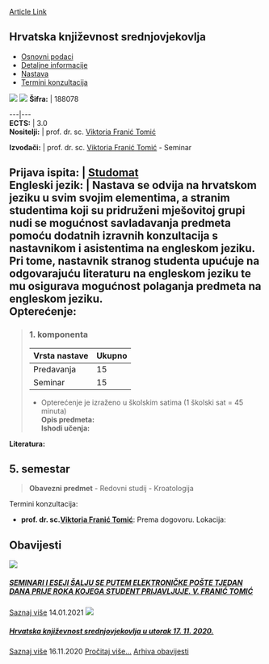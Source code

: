 [Article Link](https://www.fhs.hr/predmet/hks_a)

## Hrvatska književnost srednjovjekovlja
  * [Osnovni podaci](https://www.fhs.hr/predmet/hks_a#v1id-904814_690869_1_0 "Osnovni podaci")
  * [Detaljne informacije](https://www.fhs.hr/predmet/hks_a#v1id-904814_690869_1_1 "Detaljne informacije")
  * [Nastava](https://www.fhs.hr/predmet/hks_a#v1id-904814_690869_1_2 "Nastava")
  * [Termini konzultacija](https://www.fhs.hr/predmet/hks_a#v1id-904814_690869_1_3 "Termini konzultacija")


[![](https://www.fhs.hr/img/flags/gif/hr.gif)](https://www.fhs.hr/predmet/hks_a) [![](https://www.fhs.hr/img/flags/gif/gb.gif)](https://www.fhs.hr/en/course/clotma_a)
**Šifra:** |  188078  
  
---|---  
**ECTS:** |  3.0   
**Nositelji:** |  prof. dr. sc. [Viktoria Franić Tomić](https://www.fhs.hr/djelatnik/viktoria.franic_tomic)   
  
**Izvođači:** |  prof. dr. sc. [Viktoria Franić Tomić](https://www.fhs.hr/djelatnik/viktoria.franic_tomic) - Seminar  
  
**Prijava ispita:** |  [Studomat](http://www.isvu.hr/studomat)  
**Engleski jezik:** |  Nastava se odvija na hrvatskom jeziku u svim svojim elementima, a stranim studentima koji su pridruženi mješovitoj grupi nudi se mogućnost savladavanja predmeta pomoću dodatnih izravnih konzultacija s nastavnikom i asistentima na engleskom jeziku. Pri tome, nastavnik stranog studenta upućuje na odgovarajuću literaturu na engleskom jeziku te mu osigurava mogućnost polaganja predmeta na engleskom jeziku.   
**Opterećenje:**  
---  
> ### 1. komponenta
> | Vrsta nastave | Ukupno  
> ---|---  
> Predavanja | 15  
> Seminar | 15  
> * Opterećenje je izraženo u školskim satima (1 školski sat = 45 minuta)   
**Opis predmeta:**  
> **Ishodi učenja:**  

  
**Literatura:**  

  
**5. semestar**  
---  
> **Obavezni predmet** - Redovni studij - Kroatologija  
>   
Termini konzultacija: 
  * **prof. dr. sc.[Viktoria Franić Tomić](https://www.fhs.hr/djelatnik/viktoria.franic_tomic)**: 
Prema dogovoru.
Lokacija: 


## Obavijesti
[ ![](https://www.fhs.hr/_pub/themes_static/hrstud2024/default/img/default_news.jpg) ](https://www.fhs.hr/predmet/hks_a?@=21e3l#news_114297)
#####  [SEMINARI I ESEJI ŠALJU SE PUTEM ELEKTRONIČKE POŠTE TJEDAN DANA PRIJE ROKA KOJEGA STUDENT PRIJAVLJUJE. V. FRANIĆ TOMIĆ](https://www.fhs.hr/predmet/hks_a?@=21e3l#news_114297)
[Saznaj više](https://www.fhs.hr/predmet/hks_a?@=21e3l#news_114297)
14.01.2021
[ ![](https://www.fhs.hr/_pub/themes_static/hrstud2024/default/img/default_news.jpg) ](https://www.fhs.hr/predmet/hks_a?@=21dh4#news_114297)
#####  [Hrvatska književnost srednjovjekovlja u utorak 17. 11. 2020.](https://www.fhs.hr/predmet/hks_a?@=21dh4#news_114297)
[Saznaj više](https://www.fhs.hr/predmet/hks_a?@=21dh4#news_114297)
16.11.2020
[Pročitaj više...](https://www.fhs.hr/predmet/hks_a?@=21dh4#news_114297 "Pročitaj obavijest: Hrvatska književnost srednjovjekovlja u utorak 17. 11. 2020.")
[Arhiva obavijesti](https://www.fhs.hr/predmet/hks_a?@=215m5#news_114297 "Arhiva obavijesti")
